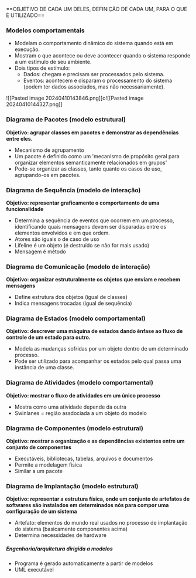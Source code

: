 ==OBJETIVO DE CADA UM DELES, DEFINIÇÃO DE CADA UM, PARA O QUE É UTILIZADO==
### Modelos comportamentais
- Modelam o comportamento dinâmico do sistema quando está em execução.
- Mostram o que acontece ou deve acontecer quando o sistema responde a um estímulo de seu ambiente.
- Dois tipos de estímulo:
	- Dados: chegam e precisam ser processados pelo sistema.
	- Eventos: acontecem e disparam o processamento do sistema (podem ter dados associados, mas não necessariamente).

![[Pasted image 20240410143846.png]]o![[Pasted image 20240410144327.png]]
###  Diagrama de Pacotes (modelo estrutural)
**Objetivo: agrupar classes em pacotes e demonstrar as dependências entre eles.**
- Mecanismo de agrupamento
- Um pacote é definido como um 'mecanismo de propósito geral para organizar elementos semanticamente relacionados em grupos'
- Pode-se organizar as classes, tanto quanto os casos de uso, agrupando-os em pacotes.
### Diagrama de Sequência (modelo de interação)
**Objetivo: representar graficamente o comportamento de uma funcionalidade**
- Determina a sequência de eventos que ocorrem em um processo, identificando quais mensagens devem ser disparadas entre os elementos envolvidos e em que ordem.
- Atores são iguais o de caso de uso
- Lifeline é um objeto (é destruído se não for mais usado)
- Mensagem é método
### Diagrama de Comunicação (modelo de interação)
**Objetivo: organizar estruturalmente os objetos que enviam e recebem mensagens**
- Define estrutura dos objetos (igual de classes)
- Indica mensagens trocadas (igual de sequência)
### Diagrama de Estados (modelo comportamental)
**Objetivo: descrever uma máquina de estados dando ênfase ao fluxo de controle de um estado para outro.**
- Modela as mudanças sofridas por um objeto dentro de um determinado processo.
- Pode ser utilizado para acompanhar os estados pelo qual passa uma instância de uma classe.
### Diagrama de Atividades (modelo comportamental)
**Objetivo: mostrar o fluxo de atividades em um único processo**
- Mostra como uma atividade depende da outra
- Swinlanes = região assdociada a um objeto do modelo
### Diagrama de Componentes (modelo estrutural)
**Objetivo: mostrar a organização e as dependências existentes entre um conjunto de componentes**
- Executáveis, bibliotecas, tabelas, arquivos e documentos
- Permite a modelagem física
- Similar a um pacote
### Diagrama de Implantação (modelo estrutural)
**Objetivo: representar a estrutura física, onde um conjunto de artefatos de softwares são instalados em determinados nós para compor uma configuração de um sistema**
- Artefato: elementos do mundo real usados no processo de implantação do sistema (basicamente componentes acima)
- Determina necessidades de hardware

##### Engenharia/arquitetura dirigida a modelos
- Programa é gerado automaticamente a partir de modelos 
- UML executável